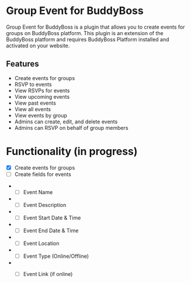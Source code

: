 # Group Event for BuddyBoss

Group Event for BuddyBoss is a plugin that allows you to create events for groups on BuddyBoss platform. This plugin is an extension of the BuddyBoss platform and requires BuddyBoss Platform installed and activated on your website.

## Features

- Create events for groups
- RSVP to events
- View RSVPs for events
- View upcoming events
- View past events
- View all events
- View events by group
- Admins can create, edit, and delete events
- Admins can RSVP on behalf of group members


# Functionality (in progress)

- [x] Create events for groups
- [ ] Create fields for events
- - [ ] Event Name
- - [ ] Event Description
- - [ ] Event Start Date & Time
- - [ ] Event End Date & Time
- - [ ] Event Location
- - [ ] Event Type (Online/Offline)
- - [ ] Event Link (if online)


